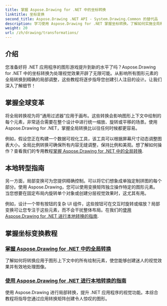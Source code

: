 ```yaml
---
title: 掌握 Aspose.Drawing for .NET 中的坐标转换
linktitle: 坐标变换
second_title: Aspose.Drawing .NET API - System.Drawing.Common 的替代品
description: 学习使用 Aspose.Drawing for .NET 掌握坐标转换。了解如何实施全局和局部转换以实现卓越的视觉效果。
weight: 20
url: /zh/drawing/transformations/
---
```

## 介绍

您准备好将 .NET 应用程序的图形游戏提升到新的水平了吗？Aspose.Drawing for .NET 中的坐标转换为处理视觉效果开辟了无限可能。从影响所有图形元素的全局转换到精确的局部调整，这些教程将逐步指导您创建引人注目的设计。让我们深入了解细节！

## 掌握全球变革

将全局转换视为将“通用过滤器”应用于画布。这些转换会影响图形上下文中绘制的每个元素，非常适合需要在整个设计中进行统一缩放、旋转或平移的场景。使用 Aspose.Drawing for .NET，掌握全局转换比以往任何时候都更容易。

例如，假设您正在构建一个数据可视化工具，该工具可以根据屏幕尺寸动态调整图表大小。全局比例转换可确保所有内容无缝调整，保持比例和美观。想了解如何操作？查看我们的专用教程[掌握 Aspose.Drawing for .NET 中的全局转换](./mastering-global-transformations/).

## 本地转型指南

另一方面，局部变换可为您提供精确控制。可以将它们想象成单独定制拼图的每个部分。使用 Aspose.Drawing，您可以使用变换矩阵独立操作特定的图形元素。当您想要在固定布局内旋转单个对象或创建分层视觉效果时，这尤其有用。

例如，设计一个带有按钮的复杂 UI 组件，这些按钮可在交互时旋转或缩放？局部变换可让您专注于这些元素，而不会干扰整体布局。在我们的[使用 Aspose.Drawing for .NET 进行本地转换的指南](./guide-to-local-transformation/).

## 掌握坐标变换教程
### [掌握 Aspose.Drawing for .NET 中的全局转换](./mastering-global-transformations/)
了解如何将转换应用于图形上下文中的所有绘制元素，使您能够创建迷人的视觉效果并有效地处理图像。
### [使用 Aspose.Drawing for .NET 进行本地转换的指南](./guide-to-local-transformation/)
使用 Aspose.Drawing 进行局部转换，提升 .NET 应用程序的视觉功能。本综合教程将指导您通过应用转换矩阵创建令人惊叹的图形。